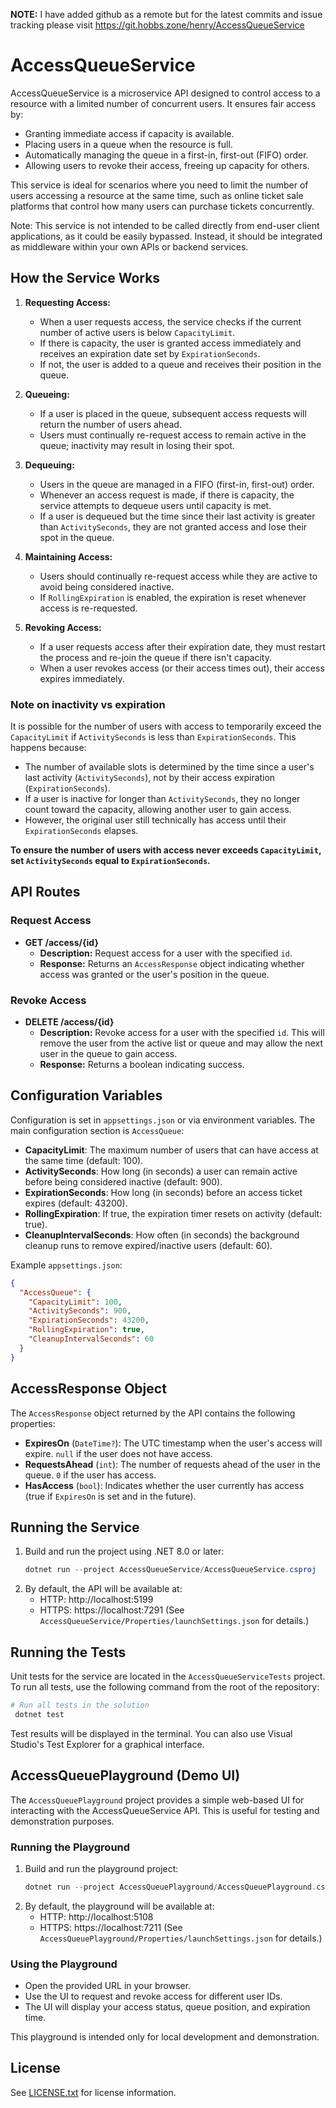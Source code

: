**NOTE:** I have added github as a remote but for the latest commits and issue tracking please visit https://git.hobbs.zone/henry/AccessQueueService

# AccessQueueService

AccessQueueService is a microservice API designed to control access to a resource with a limited number of concurrent users. It ensures fair access by:

- Granting immediate access if capacity is available.
- Placing users in a queue when the resource is full.
- Automatically managing the queue in a first-in, first-out (FIFO) order.
- Allowing users to revoke their access, freeing up capacity for others.

This service is ideal for scenarios where you need to limit the number of users accessing a resource at the same time, such as online ticket sale platforms that control how many users can purchase tickets concurrently.

Note: This service is not intended to be called directly from end-user client applications, as it could be easily bypassed. Instead, it should be integrated as middleware within your own APIs or backend services.

## How the Service Works

1. **Requesting Access:**
   - When a user requests access, the service checks if the current number of active users is below `CapacityLimit`.
   - If there is capacity, the user is granted access immediately and receives an expiration date set by `ExpirationSeconds`.
   - If not, the user is added to a queue and receives their position in the queue.

2. **Queueing:**
   - If a user is placed in the queue, subsequent access requests will return the number of users ahead.
   - Users must continually re-request access to remain active in the queue; inactivity may result in losing their spot.

3. **Dequeuing:**
   - Users in the queue are managed in a FIFO (first-in, first-out) order.
   - Whenever an access request is made, if there is capacity, the service attempts to dequeue users until capacity is met.
   - If a user is dequeued but the time since their last activity is greater than `ActivitySeconds`, they are not granted access and lose their spot in the queue.

4. **Maintaining Access:**
   - Users should continually re-request access while they are active to avoid being considered inactive.
   - If `RollingExpiration` is enabled, the expiration is reset whenever access is re-requested.

5. **Revoking Access:**
   - If a user requests access after their expiration date, they must restart the process and re-join the queue if there isn't capacity.
   - When a user revokes access (or their access times out), their access expires immediately.
   
### Note on inactivity vs expiration

It is possible for the number of users with access to temporarily exceed the `CapacityLimit` if `ActivitySeconds` is less than `ExpirationSeconds`. This happens because:

- The number of available slots is determined by the time since a user's last activity (`ActivitySeconds`), not by their access expiration (`ExpirationSeconds`).
- If a user is inactive for longer than `ActivitySeconds`, they no longer count toward the capacity, allowing another user to gain access.
- However, the original user still technically has access until their `ExpirationSeconds` elapses.

**To ensure the number of users with access never exceeds `CapacityLimit`, set `ActivitySeconds` equal to `ExpirationSeconds`.**

## API Routes

### Request Access
- **GET /access/{id}**
  - **Description:** Request access for a user with the specified `id`.
  - **Response:** Returns an `AccessResponse` object indicating whether access was granted or the user's position in the queue.

### Revoke Access
- **DELETE /access/{id}**
  - **Description:** Revoke access for a user with the specified `id`. This will remove the user from the active list or queue and may allow the next user in the queue to gain access.
  - **Response:** Returns a boolean indicating success.

## Configuration Variables

Configuration is set in `appsettings.json` or via environment variables. The main configuration section is `AccessQueue`:

- **CapacityLimit**: The maximum number of users that can have access at the same time (default: 100).
- **ActivitySeconds**: How long (in seconds) a user can remain active before being considered inactive (default: 900).
- **ExpirationSeconds**: How long (in seconds) before an access ticket expires (default: 43200).
- **RollingExpiration**: If true, the expiration timer resets on activity (default: true).
- **CleanupIntervalSeconds**: How often (in seconds) the background cleanup runs to remove expired/inactive users (default: 60).

Example `appsettings.json`:
```json
{
  "AccessQueue": {
    "CapacityLimit": 100,
    "ActivitySeconds": 900,
    "ExpirationSeconds": 43200,
    "RollingExpiration": true,
    "CleanupIntervalSeconds": 60
  }
}
```

## AccessResponse Object

The `AccessResponse` object returned by the API contains the following properties:

- **ExpiresOn** (`DateTime?`): The UTC timestamp when the user's access will expire. `null` if the user does not have access.
- **RequestsAhead** (`int`): The number of requests ahead of the user in the queue. `0` if the user has access.
- **HasAccess** (`bool`): Indicates whether the user currently has access (true if `ExpiresOn` is set and in the future).

## Running the Service

1. Build and run the project using .NET 8.0 or later:
   ```powershell
   dotnet run --project AccessQueueService/AccessQueueService.csproj
   ```
2. By default, the API will be available at:
   - HTTP: http://localhost:5199
   - HTTPS: https://localhost:7291
   (See `AccessQueueService/Properties/launchSettings.json` for details.)

## Running the Tests

Unit tests for the service are located in the `AccessQueueServiceTests` project. To run all tests, use the following command from the root of the repository:

```powershell
# Run all tests in the solution
 dotnet test
```

Test results will be displayed in the terminal. You can also use Visual Studio's Test Explorer for a graphical interface.

## AccessQueuePlayground (Demo UI)

The `AccessQueuePlayground` project provides a simple web-based UI for interacting with the AccessQueueService API. This is useful for testing and demonstration purposes.

### Running the Playground

1. Build and run the playground project:
   ```powershell
   dotnet run --project AccessQueuePlayground/AccessQueuePlayground.csproj
   ```
2. By default, the playground will be available at:
   - HTTP: http://localhost:5108
   - HTTPS: https://localhost:7211
   (See `AccessQueuePlayground/Properties/launchSettings.json` for details.)

### Using the Playground

- Open the provided URL in your browser.
- Use the UI to request and revoke access for different user IDs.
- The UI will display your access status, queue position, and expiration time.

This playground is intended only for local development and demonstration.

## License
See [LICENSE.txt](./LICENSE.txt) for license information.